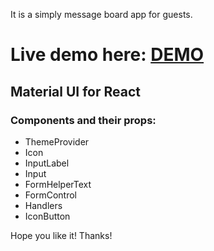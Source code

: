 It is a simply message board app for guests.

# Live demo here: [DEMO](https://bkasperski.pl/messageBoard)

## Material UI for React
### Components and their props:
- ThemeProvider
- Icon
- InputLabel
- Input
- FormHelperText 
- FormControl
- Handlers
- IconButton

Hope you like it! Thanks!